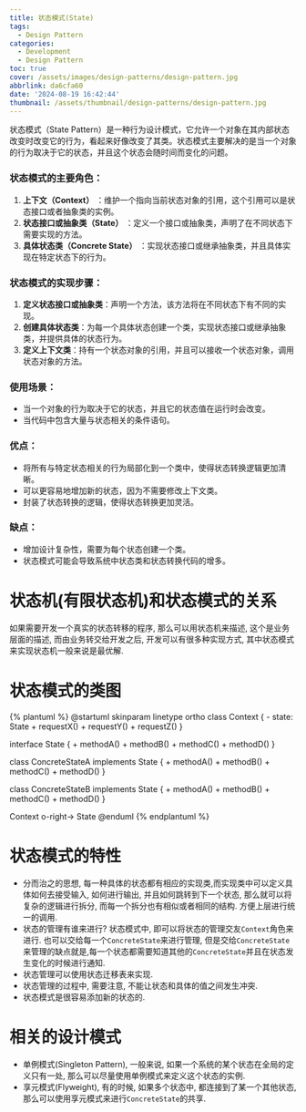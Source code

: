 ```yaml
---
title: 状态模式(State)
tags:
  - Design Pattern
categories:
  - Development
  - Design Pattern
toc: true
cover: /assets/images/design-patterns/design-pattern.jpg
abbrlink: da6cfa60
date: '2024-08-19 16:42:44'
thumbnail: /assets/thumbnail/design-patterns/design-pattern.jpg
---
```


状态模式（State Pattern）是一种行为设计模式，它允许一个对象在其内部状态改变时改变它的行为，看起来好像改变了其类。状态模式主要解决的是当一个对象的行为取决于它的状态，并且这个状态会随时间而变化的问题。

<!-- more -->
### 状态模式的主要角色：

1. **上下文（Context）** ：维护一个指向当前状态对象的引用，这个引用可以是状态接口或者抽象类的实例。
2. **状态接口或抽象类（State）** ：定义一个接口或抽象类，声明了在不同状态下需要实现的方法。
3. **具体状态类（Concrete State）** ：实现状态接口或继承抽象类，并且具体实现在特定状态下的行为。

### 状态模式的实现步骤：

1. **定义状态接口或抽象类**：声明一个方法，该方法将在不同状态下有不同的实现。
2. **创建具体状态类**：为每一个具体状态创建一个类，实现状态接口或继承抽象类，并提供具体的状态行为。
3. **定义上下文类**：持有一个状态对象的引用，并且可以接收一个状态对象，调用状态对象的方法。

### 使用场景：

* 当一个对象的行为取决于它的状态，并且它的状态值在运行时会改变。
* 当代码中包含大量与状态相关的条件语句。

### 优点：

* 将所有与特定状态相关的行为局部化到一个类中，使得状态转换逻辑更加清晰。
* 可以更容易地增加新的状态，因为不需要修改上下文类。
* 封装了状态转换的逻辑，使得状态转换更加灵活。

### 缺点：

* 增加设计复杂性，需要为每个状态创建一个类。
* 状态模式可能会导致系统中状态类和状态转换代码的增多。

# 状态机(有限状态机)和状态模式的关系

如果需要开发一个真实的状态转移的程序, 那么可以用状态机来描述, 这个是业务层面的描述, 而由业务转交给开发之后, 开发可以有很多种实现方式, 其中状态模式来实现状态机一般来说是最优解.

# 状态模式的类图

{% plantuml %}
@startuml
skinparam linetype ortho
class Context {
	- state: State
	+ requestX()
	+ requestY()
	+ requestZ()
}

interface State {
    + methodA()
    + methodB()
    + methodC()
    + methodD()
}

class ConcreteStateA implements State {
    + methodA()
    + methodB()
    + methodC()
    + methodD()
}

class ConcreteStateB implements State {
    + methodA()
    + methodB()
    + methodC()
    + methodD()
}

Context o-right-> State
@enduml
{% endplantuml %}

# 状态模式的特性

* 分而治之的思想, 每一种具体的状态都有相应的实现类,而实现类中可以定义具体如何去接受输入, 如何进行输出, 并且如何跳转到下一个状态, 那么就可以将复杂的逻辑进行拆分, 而每一个拆分也有相似或者相同的结构. 方便上层进行统一的调用.
* 状态的管理有谁来进行? 状态模式中, 即可以将状态的管理交友`Context`角色来进行. 也可以交给每一个`ConcreteState`来进行管理, 但是交给`ConcreteState`来管理的缺点就是,每一个状态都需要知道其他的`ConcreteState`并且在状态发生变化的时候进行通知.
* 状态管理可以使用状态迁移表来实现.
* 状态管理的过程中, 需要注意, 不能让状态和具体的值之间发生冲突.
* 状态模式是很容易添加新的状态的.

# 相关的设计模式

* 单例模式(Singleton Pattern), 一般来说, 如果一个系统的某个状态在全局的定义只有一处, 那么可以尽量使用单例模式来定义这个状态的实例.
* 享元模式(Flyweight), 有的时候, 如果多个状态中, 都连接到了某一个其他状态, 那么可以使用享元模式来进行`ConcreteState`的共享.
